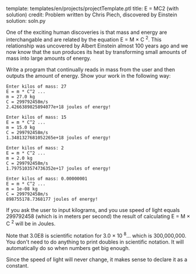 template: templates/en/projects/projectTemplate.ptl
title: E = MC2 (with solution)
credit: Problem written by Chris Piech, discovered by Einstein
solution: soln.py

One of the exciting human discoveries is that mass and energy are interchangable and are related by the equation E = M &times; C <sup>2</sup>. This relationship was uncovered by Albert Einstein almost 100 years ago and we now know that the sun produces its heat by transforming small amounts of mass into large amounts of energy.

Write a program that continually reads in mass from the user and then outputs the amount of energy. Show your work in the following way:

```
Enter kilos of mass: 27
E = m * C^2 ...
m = 27.0 kg
C = 299792458m/s
2.4266389825894077e+18 joules of energy!

Enter kilos of mass: 15
E = m * C^2 ...
m = 15.0 kg
C = 299792458m/s
1.3481327681052265e+18 joules of energy!

Enter kilos of mass: 2
E = m * C^2 ...
m = 2.0 kg
C = 299792458m/s
1.7975103574736352e+17 joules of energy!

Enter kilos of mass: 0.00000001
E = m * C^2 ...
m = 1e-08 kg
C = 299792458m/s
898755178.7368177 joules of energy!
```

If you ask the user to input kilograms, and you use speed of light equals 299792458 (which is in meters per second) the result of calculating E = M &times; C <sup>2</sup> will be in Joules.

Note that 3.0E8 is scientific notation for 3.0 &times; 10 <sup>8</sup>... which is 300,000,000. You don't need to do anything to print doubles in scientific notation. It will automatically do so when numbers get big enough.

Since the speed of light will never change, it makes sense to declare it as a constant.
